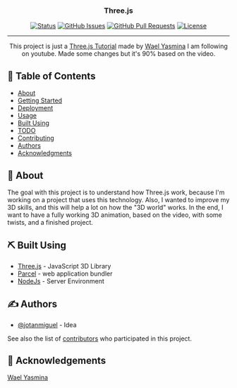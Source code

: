 <h3 align="center">Three.js</h3>

<div align="center">

[![Status](https://img.shields.io/badge/status-active-success.svg)]()
[![GitHub Issues](https://img.shields.io/github/issues/kylelobo/The-Documentation-Compendium.svg)](https://github.com/jotanmiguel/Three.js/issues)
[![GitHub Pull Requests](https://img.shields.io/github/issues-pr/kylelobo/The-Documentation-Compendium.svg)](https://github.com/jotanmiguel/Three.js/pulls)
[![License](https://img.shields.io/badge/license-MIT-blue.svg)](/LICENSE)

</div>

---

<p align="center"> This project is just a <a href="https://www.youtube.com/watch?v=xJAfLdUgdc4">Three.js Tutorial</a> made by <a href="https://github.com/WaelYasmina">Wael Yasmina</a> I am following on youtube. Made some changes but it's 90% based on the video.
    <br> 
</p>

## 📝 Table of Contents

- [About](#about)
- [Getting Started](#getting_started)
- [Deployment](#deployment)
- [Usage](#usage)
- [Built Using](#built_using)
- [TODO](../TODO.md)
- [Contributing](../CONTRIBUTING.md)
- [Authors](#authors)
- [Acknowledgments](#acknowledgement)

## 🧐 About <a name = "about"></a>

The goal with this project is to understand how Three.js work, because I'm working on a project that uses this technology. 
Also, I wanted to improve my 3D skills, and this will help a lot on how the "3D world" works.
In the end, I want to have a fully working 3D animation, based on the video, with some twists, and a finished project.

<!--
## 🏁 Getting Started <a name = "getting_started"></a>

These instructions will get you a copy of the project up and running on your local machine for development and testing purposes. See [deployment](#deployment) for notes on how to deploy the project on a live system.

### Prerequisites

What things you need to install the software and how to install them.

```
Give examples
```

### Installing

A step by step series of examples that tell you how to get a development env running.

Say what the step will be

```
Give the example
```

And repeat

```
until finished
```

End with an example of getting some data out of the system or using it for a little demo.

## 🔧 Running the tests <a name = "tests"></a>

Explain how to run the automated tests for this system.

### Break down into end to end tests

Explain what these tests test and why

```
Give an example
```

### And coding style tests

Explain what these tests test and why

```
Give an example
```

## 🎈 Usage <a name="usage"></a>

Add notes about how to use the system.

## 🚀 Deployment <a name = "deployment"></a>

Add additional notes about how to deploy this on a live system.
-->

## ⛏️ Built Using <a name = "built_using"></a>

- [Three.js](https://www.mongodb.com/) - JavaScript 3D Library
- [Parcel](https://www.npmjs.com/package/parcel) - web application bundler
- [NodeJs](https://nodejs.org/en/) - Server Environment

## ✍️ Authors <a name = "authors"></a>

- [@jotanmiguel](https://github.com/kylelobo) - Idea

See also the list of [contributors](https://github.com/jotanmiguel/Three.js/contributors) who participated in this project.

## 🎉 Acknowledgements <a name = "acknowledgement"></a>

[Wael Yasmina](https://github.com/WaelYasmina)
